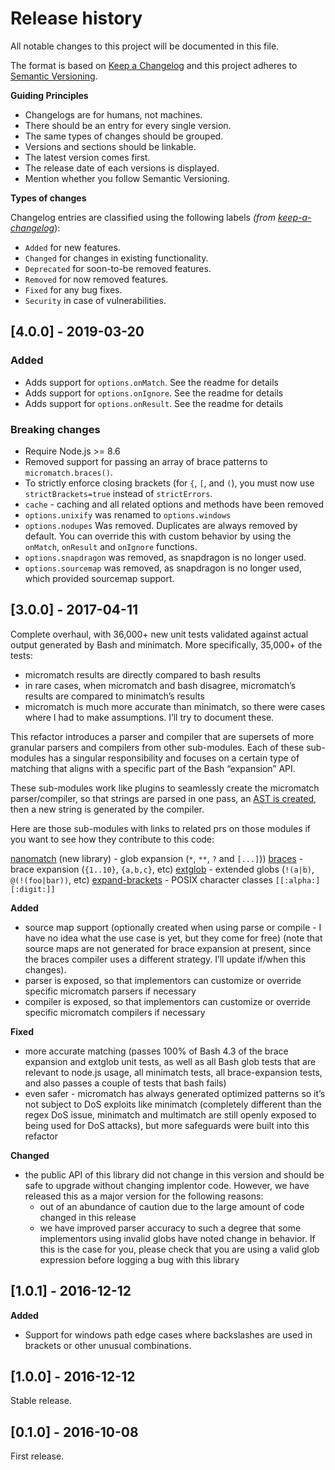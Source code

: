 Release history
===============

All notable changes to this project will be documented in this file.

The format is based on [Keep a Changelog](http://keepachangelog.com/en/1.0.0/) and this project adheres to [Semantic Versioning](http://semver.org/spec/v2.0.0.html).

**Guiding Principles**

-   Changelogs are for humans, not machines.
-   There should be an entry for every single version.
-   The same types of changes should be grouped.
-   Versions and sections should be linkable.
-   The latest version comes first.
-   The release date of each versions is displayed.
-   Mention whether you follow Semantic Versioning.

**Types of changes**

Changelog entries are classified using the following labels *(from [keep-a-changelog](http://keepachangelog.com/)*):

-   `Added` for new features.
-   `Changed` for changes in existing functionality.
-   `Deprecated` for soon-to-be removed features.
-   `Removed` for now removed features.
-   `Fixed` for any bug fixes.
-   `Security` in case of vulnerabilities.

\[4.0.0\] - 2019-03-20
----------------------

### Added

-   Adds support for `options.onMatch`. See the readme for details
-   Adds support for `options.onIgnore`. See the readme for details
-   Adds support for `options.onResult`. See the readme for details

### Breaking changes

-   Require Node.js &gt;= 8.6
-   Removed support for passing an array of brace patterns to `micromatch.braces()`.
-   To strictly enforce closing brackets (for `{`, `[`, and `(`), you must now use `strictBrackets=true` instead of `strictErrors`.
-   `cache` - caching and all related options and methods have been removed
-   `options.unixify` was renamed to `options.windows`
-   `options.nodupes` Was removed. Duplicates are always removed by default. You can override this with custom behavior by using the `onMatch`, `onResult` and `onIgnore` functions.
-   `options.snapdragon` was removed, as snapdragon is no longer used.
-   `options.sourcemap` was removed, as snapdragon is no longer used, which provided sourcemap support.

\[3.0.0\] - 2017-04-11
----------------------

Complete overhaul, with 36,000+ new unit tests validated against actual output generated by Bash and minimatch. More specifically, 35,000+ of the tests:

-   micromatch results are directly compared to bash results
-   in rare cases, when micromatch and bash disagree, micromatch’s results are compared to minimatch’s results
-   micromatch is much more accurate than minimatch, so there were cases where I had to make assumptions. I’ll try to document these.

This refactor introduces a parser and compiler that are supersets of more granular parsers and compilers from other sub-modules. Each of these sub-modules has a singular responsibility and focuses on a certain type of matching that aligns with a specific part of the Bash “expansion” API.

These sub-modules work like plugins to seamlessly create the micromatch parser/compiler, so that strings are parsed in one pass, an [AST is created](https://gist.github.com/jonschlinkert/099c8914f56529f75bc757cc9e5e8e2a), then a new string is generated by the compiler.

Here are those sub-modules with links to related prs on those modules if you want to see how they contribute to this code:

[nanomatch](https://github.com/jonschlinkert/nanomatch) (new library) - glob expansion (`*`, `**`, `?` and `[...]`)) [braces](https://github.com/jonschlinkert/braces/pull/10) - brace expansion (`{1..10}`, `{a,b,c}`, etc) [extglob](https://github.com/jonschlinkert/extglob/pull/5) - extended globs (`!(a|b)`, `@(!(foo|bar))`, etc) [expand-brackets](https://github.com/jonschlinkert/expand-brackets/pull/5) - POSIX character classes `[[:alpha:][:digit:]]`

**Added**

-   source map support (optionally created when using parse or compile - I have no idea what the use case is yet, but they come for free) (note that source maps are not generated for brace expansion at present, since the braces compiler uses a different strategy. I’ll update if/when this changes).
-   parser is exposed, so that implementors can customize or override specific micromatch parsers if necessary
-   compiler is exposed, so that implementors can customize or override specific micromatch compilers if necessary

**Fixed**

-   more accurate matching (passes 100% of Bash 4.3 of the brace expansion and extglob unit tests, as well as all Bash glob tests that are relevant to node.js usage, all minimatch tests, all brace-expansion tests, and also passes a couple of tests that bash fails)
-   even safer - micromatch has always generated optimized patterns so it’s not subject to DoS exploits like minimatch (completely different than the regex DoS issue, minimatch and multimatch are still openly exposed to being used for DoS attacks), but more safeguards were built into this refactor

**Changed**

-   the public API of this library did not change in this version and should be safe to upgrade without changing implentor code. However, we have released this as a major version for the following reasons:
    -   out of an abundance of caution due to the large amount of code changed in this release
    -   we have improved parser accuracy to such a degree that some implementors using invalid globs have noted change in behavior. If this is the case for you, please check that you are using a valid glob expression before logging a bug with this library

\[1.0.1\] - 2016-12-12
----------------------

**Added**

-   Support for windows path edge cases where backslashes are used in brackets or other unusual combinations.

\[1.0.0\] - 2016-12-12
----------------------

Stable release.

\[0.1.0\] - 2016-10-08
----------------------

First release.
